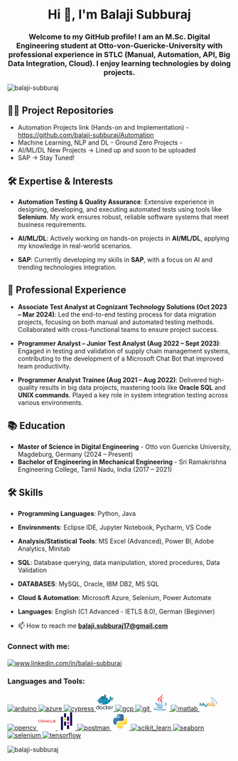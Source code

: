 <h1 align="center">Hi 👋, I'm Balaji Subburaj</h1>
<h3 align="center">Welcome to my GitHub profile! I am an M.Sc. Digital Engineering student at Otto-von-Guericke-University with professional experience in STLC (Manual, Automation, API, Big Data Integration, Cloud). I enjoy learning technologies by doing projects.</h3>

<p align="left"> <img src="https://komarev.com/ghpvc/?username=balaji-subburaj&label=Profile%20views&color=0e75b6&style=flat" alt="balaji-subburaj" /> </p>

## 🌱💼 Project Repositories
- Automation Projects link (Hands-on and Implementation) - https://github.com/balaji-subburaj/Automation
- Machine Learning, NLP and DL - Ground Zero Projects -
- AI/ML/DL New Projects -> Lined up and soon to be uploaded
- SAP -> Stay Tuned!

## 🛠️ Expertise & Interests

- **Automation Testing & Quality Assurance**: Extensive experience in designing, developing, and executing automated tests using tools like **Selenium**. My work ensures robust, reliable software systems that meet business requirements.

- **AI/ML/DL**: Actively working on hands-on projects in **AI/ML/DL**, applying my knowledge in real-world scenarios. 

- **SAP**: Currently developing my skills in **SAP**, with a focus on AI and trending technologies integration.

## 💼 Professional Experience

- **Associate Test Analyst at Cognizant Technology Solutions (Oct 2023 – Mar 2024)**: Led the end-to-end testing process for data migration projects, focusing on both manual and automated testing methods. Collaborated with cross-functional teams to ensure project success.

- **Programmer Analyst – Junior Test Analyst (Aug 2022 – Sept 2023)**: Engaged in testing and validation of supply chain management systems, contributing to the development of a Microsoft Chat Bot that improved team productivity.

- **Programmer Analyst Trainee (Aug 2021 – Aug 2022)**: Delivered high-quality results in big data projects, mastering tools like **Oracle SQL** and **UNIX commands**. Played a key role in system integration testing across various environments.

## 📚 Education

- **Master of Science in Digital Engineering** - Otto von Guericke University, Magdeburg, Germany (2024 – Present)
- **Bachelor of Engineering in Mechanical Engineering** - Sri Ramakrishna Engineering College, Tamil Nadu, India (2017 – 2021)

## 🛠️ Skills

- **Programming Languages**: Python, Java
- **Environments**: Eclipse IDE, Jupyter Notebook, Pycharm, VS Code
- **Analysis/Statistical Tools**: MS Excel (Advanced), Power BI, Adobe Analytics, Minitab
- **SQL**: Database querying, data manipulation, stored procedures, Data Validation
- **DATABASES**: MySQL, Oracle, IBM DB2, MS SQL
- **Cloud & Automation**: Microsoft Azure, Selenium, Power Automate
- **Languages**: English (C1 Advanced - IETLS 8.0), German (Beginner)


- 📫 How to reach me **balaji.subburaj17@gmail.com**

<h3 align="left">Connect with me:</h3>
<p align="left">
<a href="https://linkedin.com/in/www.linkedin.com/in/balaji-subburaj" target="blank"><img align="center" src="https://raw.githubusercontent.com/rahuldkjain/github-profile-readme-generator/master/src/images/icons/Social/linked-in-alt.svg" alt="www.linkedin.com/in/balaji-subburaj" height="30" width="40" /></a>
</p>

<h3 align="left">Languages and Tools:</h3>
<p align="left"> <a href="https://www.arduino.cc/" target="_blank" rel="noreferrer"> <img src="https://cdn.worldvectorlogo.com/logos/arduino-1.svg" alt="arduino" width="40" height="40"/> </a> <a href="https://azure.microsoft.com/en-in/" target="_blank" rel="noreferrer"> <img src="https://www.vectorlogo.zone/logos/microsoft_azure/microsoft_azure-icon.svg" alt="azure" width="40" height="40"/> </a> <a href="https://www.cypress.io" target="_blank" rel="noreferrer"> <img src="https://raw.githubusercontent.com/simple-icons/simple-icons/6e46ec1fc23b60c8fd0d2f2ff46db82e16dbd75f/icons/cypress.svg" alt="cypress" width="40" height="40"/> </a> <a href="https://www.docker.com/" target="_blank" rel="noreferrer"> <img src="https://raw.githubusercontent.com/devicons/devicon/master/icons/docker/docker-original-wordmark.svg" alt="docker" width="40" height="40"/> </a> <a href="https://cloud.google.com" target="_blank" rel="noreferrer"> <img src="https://www.vectorlogo.zone/logos/google_cloud/google_cloud-icon.svg" alt="gcp" width="40" height="40"/> </a> <a href="https://git-scm.com/" target="_blank" rel="noreferrer"> <img src="https://www.vectorlogo.zone/logos/git-scm/git-scm-icon.svg" alt="git" width="40" height="40"/> </a> <a href="https://www.java.com" target="_blank" rel="noreferrer"> <img src="https://raw.githubusercontent.com/devicons/devicon/master/icons/java/java-original.svg" alt="java" width="40" height="40"/> </a> <a href="https://www.mathworks.com/" target="_blank" rel="noreferrer"> <img src="https://upload.wikimedia.org/wikipedia/commons/2/21/Matlab_Logo.png" alt="matlab" width="40" height="40"/> </a> <a href="https://www.mysql.com/" target="_blank" rel="noreferrer"> <img src="https://raw.githubusercontent.com/devicons/devicon/master/icons/mysql/mysql-original-wordmark.svg" alt="mysql" width="40" height="40"/> </a> <a href="https://opencv.org/" target="_blank" rel="noreferrer"> <img src="https://www.vectorlogo.zone/logos/opencv/opencv-icon.svg" alt="opencv" width="40" height="40"/> </a> <a href="https://www.oracle.com/" target="_blank" rel="noreferrer"> <img src="https://raw.githubusercontent.com/devicons/devicon/master/icons/oracle/oracle-original.svg" alt="oracle" width="40" height="40"/> </a> <a href="https://pandas.pydata.org/" target="_blank" rel="noreferrer"> <img src="https://raw.githubusercontent.com/devicons/devicon/2ae2a900d2f041da66e950e4d48052658d850630/icons/pandas/pandas-original.svg" alt="pandas" width="40" height="40"/> </a> <a href="https://postman.com" target="_blank" rel="noreferrer"> <img src="https://www.vectorlogo.zone/logos/getpostman/getpostman-icon.svg" alt="postman" width="40" height="40"/> </a> <a href="https://www.python.org" target="_blank" rel="noreferrer"> <img src="https://raw.githubusercontent.com/devicons/devicon/master/icons/python/python-original.svg" alt="python" width="40" height="40"/> </a> <a href="https://scikit-learn.org/" target="_blank" rel="noreferrer"> <img src="https://upload.wikimedia.org/wikipedia/commons/0/05/Scikit_learn_logo_small.svg" alt="scikit_learn" width="40" height="40"/> </a> <a href="https://seaborn.pydata.org/" target="_blank" rel="noreferrer"> <img src="https://seaborn.pydata.org/_images/logo-mark-lightbg.svg" alt="seaborn" width="40" height="40"/> </a> <a href="https://www.selenium.dev" target="_blank" rel="noreferrer"> <img src="https://raw.githubusercontent.com/detain/svg-logos/780f25886640cef088af994181646db2f6b1a3f8/svg/selenium-logo.svg" alt="selenium" width="40" height="40"/> </a> <a href="https://www.tensorflow.org" target="_blank" rel="noreferrer"> <img src="https://www.vectorlogo.zone/logos/tensorflow/tensorflow-icon.svg" alt="tensorflow" width="40" height="40"/> </a> </p>

<p><img align="center" src="https://github-readme-streak-stats.herokuapp.com/?user=balaji-subburaj&" alt="balaji-subburaj" /></p>

